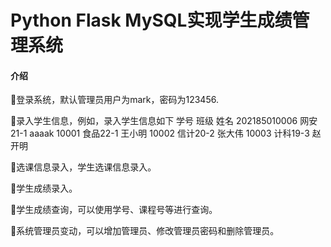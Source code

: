 # Python Flask MySQL实现学生成绩管理系统

#### 介绍


登录系统，默认管理员用户为mark，密码为123456.
 
录入学生信息，例如，录入学生信息如下
学号				班级			姓名
202185010006	网安21-1		aaaak
10001			食品22-1		王小明
10002			信计20-2		张大伟
10003			计科19-3		赵开明
 
选课信息录入，学生选课信息录入。
 
学生成绩录入。
 
学生成绩查询，可以使用学号、课程号等进行查询。
 
 
系统管理员变动，可以增加管理员、修改管理员密码和删除管理员。
